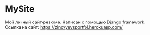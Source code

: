 # MySite
Мой личный сайт-резюме. 
Написан с помощью Django framework. Ссылка на сайт: https://zinovyevsportfol.herokuapp.com/